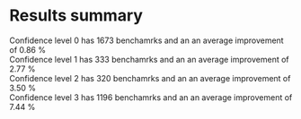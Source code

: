 # Results summary

Confidence level 0 has 1673 benchamrks and an an average improvement of 0.86 %  
Confidence level 1 has 333 benchamrks and an an average improvement of 2.77 %  
Confidence level 2 has 320 benchamrks and an an average improvement of 3.50 %  
Confidence level 3 has 1196 benchamrks and an an average improvement of 7.44 %  